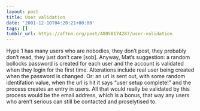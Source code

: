 ```yaml
---
layout: post
title: User validation
date: '2001-12-10T04:20:21+00:00'
tags: []
tumblr_url: https://aftnn.org/post/48058174287/user-validation
---
```

<p>Hype 1 has many users who are nobodies, they don&rsquo;t post, they probably don&rsquo;t read, they just don&rsquo;t care [sob]. Anyway, Mat&rsquo;s suggestion: a random bollocks password is created for each user and the account is validated when they login for the first time. Alterations include real user being created when the password is changed. Or: an url is sent out, with some random identifation value, when the url is hit it says &ldquo;user setup complete!&rdquo; and the process creates an entry in users. All that would really be validated by this process would be the email address, which is a bonus, that way any users who aren&rsquo;t serious can still be contacted and proselytised to.</p>
